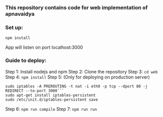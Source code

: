 ### This repository contains code for web implementation of apnavaidya ###

### Set up: ###
```npm install```



App will listen on port localhost:3000


### Guide to deploy:


Step 1: Install nodejs and npm 
Step 2: Clone the repository
Step 3: ```cd web```
Step 4: ```npm install```
Step 5: (Only for deploying on production server)
```
sudo iptables -A PREROUTING -t nat -i eth0 -p tcp --dport 80 -j REDIRECT --to-port 3000```
sudo apt-get install iptables-persistent
sudo /etc/init.d/iptables-persistent save 
```

Step 6: ```npm run compile``` 
Step 7: ```npm run run```